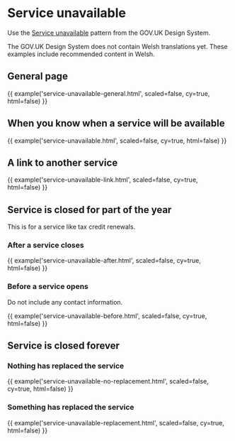 # Service unavailable

Use the [Service unavailable](https://design-system.service.gov.uk/patterns/service-unavailable-pages/) pattern from the GOV.UK Design System.

The GOV.UK Design System does not contain Welsh translations yet. These examples include recommended content in Welsh.

## General page

{{ example('service-unavailable-general.html', scaled=false, cy=true, html=false) }}

## When you know when a service will be available

{{ example('service-unavailable.html', scaled=false, cy=true, html=false) }}

## A link to another service

{{ example('service-unavailable-link.html', scaled=false, cy=true, html=false) }}

## Service is closed for part of the year

This is for a service like tax credit renewals.

### After a service closes

{{ example('service-unavailable-after.html', scaled=false, cy=true, html=false) }}

### Before a service opens

Do not include any contact information.

{{ example('service-unavailable-before.html', scaled=false, cy=true, html=false) }}

## Service is closed forever

### Nothing has replaced the service

{{ example('service-unavailable-no-replacement.html', scaled=false, cy=true, html=false) }}

### Something has replaced the service

{{ example('service-unavailable-replacement.html', scaled=false, cy=true, html=false) }}
